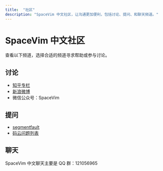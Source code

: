 ```yaml
---
title:  "社区"
description: "SpaceVim 中文社区，让沟通更加便利，包括讨论、提问、和聊天频道。"
---
```


# SpaceVim 中文社区

查看以下频道，选择合适的频道寻求帮助或参与讨论。

## 讨论

- [知乎专栏](https://zhuanlan.zhihu.com/SpaceVim)
- [新浪微博](https://weibo.com/SpaceVim)
- 微信公众号：SpaceVim

## 提问

- [segmentfault](https://segmentfault.com/t/vim)
- [码云问题列表](https://gitee.com/spacevim/SpaceVim/issues)

## 聊天

 SpaceVim 中文聊天主要是 QQ 群：121056965
